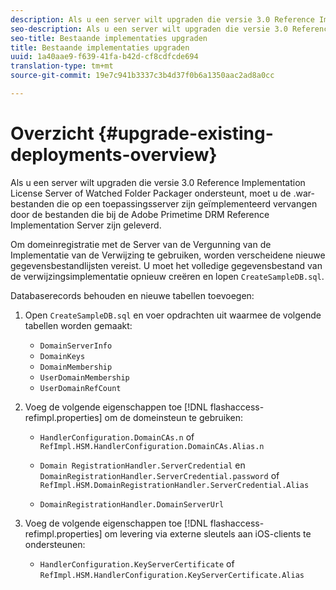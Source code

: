 ```yaml
---
description: Als u een server wilt upgraden die versie 3.0 Reference Implementation License Server of Watched Folder Packager ondersteunt, moet u de .war-bestanden die op een toepassingsserver zijn geïmplementeerd vervangen door de bestanden die bij de Adobe Primetime DRM Reference Implementation Server zijn geleverd.
seo-description: Als u een server wilt upgraden die versie 3.0 Reference Implementation License Server of Watched Folder Packager ondersteunt, moet u de .war-bestanden die op een toepassingsserver zijn geïmplementeerd vervangen door de bestanden die bij de Adobe Primetime DRM Reference Implementation Server zijn geleverd.
seo-title: Bestaande implementaties upgraden
title: Bestaande implementaties upgraden
uuid: 1a40aae9-f639-41fa-b42d-cf8cdfcde694
translation-type: tm+mt
source-git-commit: 19e7c941b3337c3b4d37f0b6a1350aac2ad8a0cc

---
```



# Overzicht {#upgrade-existing-deployments-overview}

Als u een server wilt upgraden die versie 3.0 Reference Implementation License Server of Watched Folder Packager ondersteunt, moet u de .war-bestanden die op een toepassingsserver zijn geïmplementeerd vervangen door de bestanden die bij de Adobe Primetime DRM Reference Implementation Server zijn geleverd.

Om domeinregistratie met de Server van de Vergunning van de Implementatie van de Verwijzing te gebruiken, worden verscheidene nieuwe gegevensbestandlijsten vereist. U moet het volledige gegevensbestand van de verwijzingsimplementatie opnieuw creëren en lopen `CreateSampleDB.sql`.

Databaserecords behouden en nieuwe tabellen toevoegen:

1. Open `CreateSampleDB.sql` en voer opdrachten uit waarmee de volgende tabellen worden gemaakt:

   * `DomainServerInfo`
   * `DomainKeys`
   * `DomainMembership`
   * `UserDomainMembership`
   * `UserDomainRefCount`

1. Voeg de volgende eigenschappen toe [!DNL flashaccess-refimpl.properties] om de domeinsteun te gebruiken:

   * `HandlerConfiguration.DomainCAs.n` of `RefImpl.HSM.HandlerConfiguration.DomainCAs.Alias.n`

   * `Domain RegistrationHandler.ServerCredential` en `DomainRegistrationHandler.ServerCredential.password` of `RefImpl.HSM.DomainRegistrationHandler.ServerCredential.Alias`

   * `DomainRegistrationHandler.DomainServerUrl`

1. Voeg de volgende eigenschappen toe [!DNL flashaccess-refimpl.properties] om levering via externe sleutels aan iOS-clients te ondersteunen:

   * `HandlerConfiguration.KeyServerCertificate` of `RefImpl.HSM.HandlerConfiguration.KeyServerCertificate.Alias`
